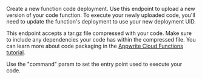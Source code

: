 Create a new function code deployment. Use this endpoint to upload a new version of your code function. To execute your newly uploaded code, you'll need to update the function's deployment to use your new deployment UID.

This endpoint accepts a tar.gz file compressed with your code. Make sure to include any dependencies your code has within the compressed file. You can learn more about code packaging in the [Appwrite Cloud Functions tutorial](/docs/functions).

Use the "command" param to set the entry point used to execute your code.